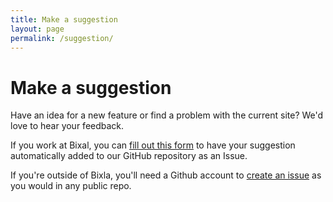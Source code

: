 ```yaml
---
title: Make a suggestion
layout: page
permalink: /suggestion/
---
```


# Make a suggestion

Have an idea for a new feature or find a problem with the current site? We'd love to hear your feedback.

If you work at Bixal, you can [fill out this form](https://forms.office.com/Pages/ResponsePage.aspx?id=UIFEMerVDk6_Y1G-BXMG0zqbyzpo-WlPtfQBPsrL_3VUM0hPTVRTUlYwSDNXNTc3QTZTQVA0S0FZOS4u) to have your suggestion automatically added to our GitHub repository as an Issue.

If you're outside of Bixla, you'll need a Github account to [create an issue](https://github.com/Bixal/methods/issues/new) as you would in any public repo.
